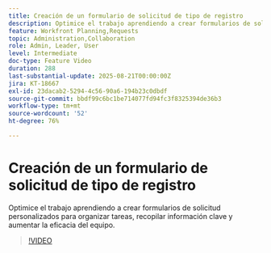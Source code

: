 ```yaml
---
title: Creación de un formulario de solicitud de tipo de registro
description: Optimice el trabajo aprendiendo a crear formularios de solicitud personalizados para organizar tareas, recopilar información clave y aumentar la eficacia del equipo.
feature: Workfront Planning,Requests
topic: Administration,Collaboration
role: Admin, Leader, User
level: Intermediate
doc-type: Feature Video
duration: 288
last-substantial-update: 2025-08-21T00:00:00Z
jira: KT-18667
exl-id: 23dacab2-5294-4c56-90a6-194b23c0dbdf
source-git-commit: bbdf99c6bc1be714077fd94fc3f8325394de36b3
workflow-type: tm+mt
source-wordcount: '52'
ht-degree: 76%

---
```


# Creación de un formulario de solicitud de tipo de registro

Optimice el trabajo aprendiendo a crear formularios de solicitud personalizados para organizar tareas, recopilar información clave y aumentar la eficacia del equipo.

>[!VIDEO](https://video.tv.adobe.com/v/3471080/?learn=on&enablevpops=1)
